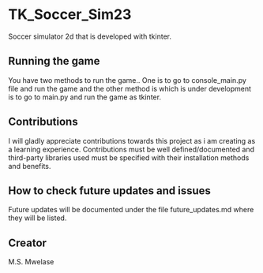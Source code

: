 # TK_Soccer_Sim23
Soccer simulator 2d that is developed with tkinter.

## Running the game
You have two methods to run the game.. One is to go to console_main.py file and run the game and the other method is which is under development is to go to main.py and run the game as tkinter.

## Contributions
I will gladly appreciate contributions towards this project as i am creating as a learning experience. Contributions must be well defined/documented and third-party libraries used must be specified with their installation methods and benefits.

## How to check future updates and issues
Future updates will be documented under the file future_updates.md where they will be listed.

## Creator
M.S. Mwelase
